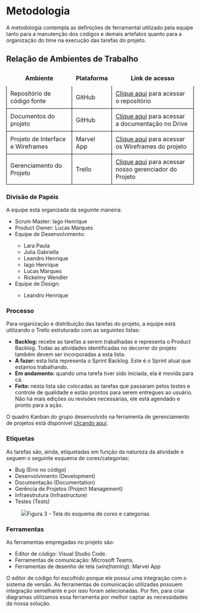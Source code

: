 
# Metodologia

A metodologia contempla as definições de ferramental utilizado pela equipe tanto para a manutenção dos códigos e demais artefatos quanto para a organização do time na execução das tarefas do projeto.

## Relação de Ambientes de Trabalho

<table style="border-collapse: collapse;">
  <tr>
    <th style="border: 1px solid white; padding: 10px;">Ambiente</th>
    <th style="border: 1px solid white; padding: 10px;">Plataforma</th>
    <th style="border: 1px solid white; padding: 10px;">Link de acesso</th>
  </tr>
  <tr>
    <td style="border: 1px solid black; padding: 10px;">Repositório de código fonte</td>
    <td style="border: 1px solid black; padding: 10px;">GitHub</td>
    <td style="border: 1px solid black; padding: 10px;"><a href="https://github.com/ICEI-PUC-Minas-PMV-ADS/pmv-ads-2025-1-e1-proj-web-t11-patricontrol.git" target="_blank">Clique aqui</a> para acessar o repositório</td>
  </tr>
  <tr>
    <td style="border: 1px solid black; padding: 10px;">Documentos do projeto</td>
    <td style="border: 1px solid black; padding: 10px;">GitHub</td>
    <td style="border: 1px solid black; padding: 10px;"><a href="https://github.com/ICEI-PUC-Minas-PMV-ADS/pmv-ads-2025-1-e1-proj-web-t11-patricontrol/tree/main/documentos" target="_blank">Clique aqui</a> para acessar a documentação no Drive</td>
  </tr>
  <tr>
    <td style="border: 1px solid black; padding: 10px;">Projeto de Interface e  Wireframes</td>
    <td style="border: 1px solid black; padding: 10px;">Marvel App</td>
    <td style="border: 1px solid black; padding: 10px;"><a href="https://marvelapp.com/prototype/726di8i/screen/96975678" target="_blank">Clique aqui</a> para acessar os Wireframes do projeto</td>
  </tr>
  <tr>
    <td style="border: 1px solid black; padding: 10px;">Gerenciamento do Projeto</td>
    <td style="border: 1px solid black; padding: 10px;">Trello</td>
    <td style="border: 1px solid black; padding: 10px;"><a href="https://trello.com/invite/b/67e71c99c22a64da36f37255/ATTIa2301fef57625d1ce25b3b3da1600f0aCDDD0A69/backlog-patricontrol" target="_blank">Clique aqui</a> para acessar nosso gerenciador do Projeto</td>
  </tr>
</table>

### Divisão de Papéis

A equipe está organizada da seguinte maneira:

<ul>
 <li>Scrum Master: Iago Henrique</li>
 <li>Product Owner: Lucas Marques</li>
 <li>Equipe de Desenvolvimento:</li>
  <ul>
   <li>Lara Paula</li>
   <li>Julia Gabriella</li>
   <li>Leandro Henrique</li>
   <li>Iago Henrique</li>
   <li>Lucas Marques</li>
   <li>Rickelmy Wendler</li> 
  </ul>
 <li>Equipe de Design:</li>
  <ul>
   <li>Leandro Henrique</li>
  </ul>
</ul>

<!-- > **Links Úteis**:
> - [11 Passos Essenciais para Implantar Scrum no seu 
> Projeto](https://mindmaster.com.br/scrum-11-passos/)
> - [Scrum em 9 minutos](https://www.youtube.com/watch?v=XfvQWnRgxG0) -->

### Processo

Para organização e distribuição das tarefas do projeto, a equipe está utilizando o Trello estruturado com as seguintes listas: 
 
<!-- > **Links Úteis**:
> - [Project management, made simple](https://github.com/features/project-management/)
> - [Sobre quadros de projeto](https://docs.github.com/pt/github/managing-your-work-on-github/about-project-boards)
> - [Como criar Backlogs no Github](https://www.youtube.com/watch?v=RXEy6CFu9Hk)
> - [Tutorial Slack](https://slack.com/intl/en-br/) -->

<ul>
 <li><strong>Backlog: </strong>recebe as tarefas a serem trabalhadas e representa o Product Backlog. Todas as atividades identificadas no decorrer do projeto também devem ser incorporadas a esta lista.</li>
 <li><strong>A fazer: </strong>esta lista representa o Sprint Backlog. Este é o Sprint atual que estamos trabalhando.</li>
 <li><strong>Em andamento: </strong>quando uma tarefa tiver sido iniciada, ela é movida para cá.</li>
 <li><strong>Feito: </strong>nesta lista são colocadas as tarefas que passaram pelos testes e controle de qualidade e estão prontos para serem entregues ao usuário. Não há mais edições ou revisões necessárias, ele está agendado e pronto para a ação.</li>
</ul>

O quadro Kanban do grupo desenvolvido na ferramenta de gerenciamento de projetos está disponível <a href="https://trello.com/invite/b/67e71c99c22a64da36f37255/ATTIa2301fef57625d1ce25b3b3da1600f0aCDDD0A69/backlog-patricontrol" target="_blank">clicando aqui</a>.

### Etiquetas
<p>As tarefas são, ainda, etiquetadas em função da natureza da atividade e seguem o seguinte esquema de cores/categorias:</p>

<ul>
  <li>Bug (Erro no código)</li>
  <li>Desenvolvimento (Development)</li>
  <li>Documentação (Documentation)</li>
  <li>Gerência de Projetos (Project Management)</li>
  <li>Infraestrutura (Infrastructure)</li>
  <li>Testes (Tests)</li>
</ul>

<figure> 
  <img src="https://user-images.githubusercontent.com/100447878/164068979-9eed46e1-9b44-461e-ab88-c2388e6767a1.png"
    <figcaption>Figura 3 - Tela do esquema de cores e categorias</figcaption>
</figure> 
  
### Ferramentas

As ferramentas empregadas no projeto são:

- Editor de código: Visual Studio Code.
- Ferramentas de comunicação: Microsoft Teams.
- Ferramentas de desenho de tela (_wireframing_): Marvel App

O editor de código foi escolhido porque ele possui uma integração com o
sistema de versão. As ferramentas de comunicação utilizadas possuem
integração semelhante e por isso foram selecionadas. Por fim, para criar
diagramas utilizamos essa ferramenta por melhor captar as
necessidades da nossa solução.

<!-- Liste quais ferramentas foram empregadas no desenvolvimento do projeto, justificando a escolha delas, sempre que possível.
 
> **Possíveis Ferramentas que auxiliarão no gerenciamento**: 
> - [Slack](https://slack.com/)
> - [Github](https://github.com/) -->
